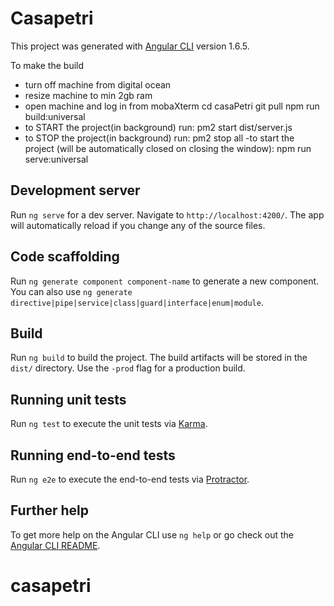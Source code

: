 # Casapetri

This project was generated with [Angular CLI](https://github.com/angular/angular-cli) version 1.6.5.

To make the build
- turn off machine from digital ocean
- resize machine to min 2gb ram
- open machine and log in from mobaXterm
cd casaPetri
git pull
npm run build:universal
- to START the project(in background) run:
pm2 start dist/server.js
- to STOP the project(in background) run:
pm2 stop all
-to start the project (will be automatically closed on closing the window):
npm run serve:universal

## Development server

Run `ng serve` for a dev server. Navigate to `http://localhost:4200/`. The app will automatically reload if you change any of the source files.

## Code scaffolding

Run `ng generate component component-name` to generate a new component. You can also use `ng generate directive|pipe|service|class|guard|interface|enum|module`.

## Build

Run `ng build` to build the project. The build artifacts will be stored in the `dist/` directory. Use the `-prod` flag for a production build.

## Running unit tests

Run `ng test` to execute the unit tests via [Karma](https://karma-runner.github.io).

## Running end-to-end tests

Run `ng e2e` to execute the end-to-end tests via [Protractor](http://www.protractortest.org/).

## Further help

To get more help on the Angular CLI use `ng help` or go check out the [Angular CLI README](https://github.com/angular/angular-cli/blob/master/README.md).
# casapetri

